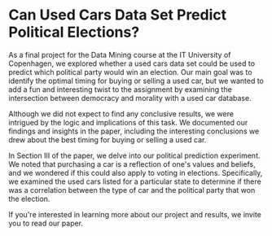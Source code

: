 # Can Used Cars Data Set Predict Political Elections?

As a final project for the Data Mining course at the IT University of Copenhagen, we explored whether a used cars data set could be used to predict which political party would win an election. Our main goal was to identify the optimal timing for buying or selling a used car, but we wanted to add a fun and interesting twist to the assignment by examining the intersection between democracy and morality with a used car database.

Although we did not expect to find any conclusive results, we were intrigued by the logic and implications of this task. We documented our findings and insights in the paper, including the interesting conclusions we drew about the best timing for buying or selling a used car.

In Section III of the paper, we delve into our political prediction experiment. We noted that purchasing a car is a reflection of one's values and beliefs, and we wondered if this could also apply to voting in elections. Specifically, we examined the used cars listed for a particular state to determine if there was a correlation between the type of car and the political party that won the election.

If you're interested in learning more about our project and results, we invite you to read our paper.
